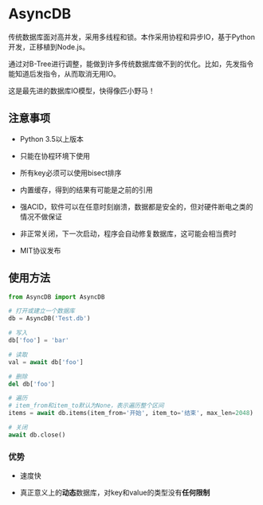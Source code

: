 # AsyncDB
传统数据库面对高并发，采用多线程和锁。本作采用协程和异步IO，基于Python开发，正移植到Node.js。

通过对B-Tree进行调整，能做到许多传统数据库做不到的优化。比如，先发指令能知道后发指令，从而取消无用IO。

这是最先进的数据库IO模型，快得像匹小野马！

## 注意事项
* Python 3.5以上版本

* 只能在协程环境下使用

* 所有key必须可以使用bisect排序

* 内置缓存，得到的结果有可能是之前的引用

* 强ACID，软件可以在任意时刻崩溃，数据都是安全的，但对硬件断电之类的情况不做保证

* 非正常关闭，下一次启动，程序会自动修复数据库，这可能会相当费时

* MIT协议发布

## 使用方法
```Python
from AsyncDB import AsyncDB

# 打开或建立一个数据库
db = AsyncDB('Test.db')

# 写入
db['foo'] = 'bar'

# 读取
val = await db['foo']

# 删除
del db['foo']

# 遍历
# item_from和item_to默认为None，表示遍历整个区间
items = await db.items(item_from='开始', item_to='结束', max_len=2048)

# 关闭
await db.close()
```

### 优势
* 速度快

* 真正意义上的**动态**数据库，对key和value的类型没有**任何限制**
